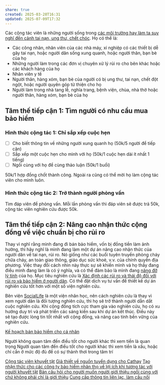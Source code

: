 ```yaml
---
share: true
created: 2025-03-28T16:31
updated: 2025-07-09T17:32
---
```

Các cộng tác viên là những người sống trong [các môi trường hay làm ta suy nghĩ đến cảnh tai nạn, ung thư, chết chóc](../../Ki%E1%BA%BFm%20kh%C3%A1ch/Ng%C6%B0%E1%BB%9Di%20hay%20suy%20ngh%C4%A9%20%C4%91%E1%BA%BFn%20c%E1%BA%A3nh%20tai%20n%E1%BA%A1n,%20ung%20th%C6%B0,%20ch%E1%BA%BFt%20ch%C3%B3c/C%C3%A1ch%20%C4%91%E1%BB%83%20g%E1%BA%B7p%20%C4%91%C6%B0%E1%BB%A3c%20nh%E1%BB%AFng%20ng%C6%B0%E1%BB%9Di%20hay%20suy%20ngh%C4%A9%20%C4%91%E1%BA%BFn%20c%E1%BA%A3nh%20tai%20n%E1%BA%A1n,%20ung%20th%C6%B0,%20ch%E1%BA%BFt%20ch%C3%B3c.md). Họ có thể là:
- Các công nhân, nhân viên của các nhà máy, xí nghiệp có các thiết bị dễ gây tai nạn, hoặc người dân sống xung quanh, hoặc người thân, bạn bè của họ
- Những người làm trong các đơn vị chuyên xử lý rủi ro cho bên khác hoặc các khách hàng của họ
- Nhân viên y tế
- Người thân, hàng xóm, bạn bè của người có bị ung thư, tai nạn, chết đột ngột, hoặc người quyên góp từ thiện cho họ
- Người làm trong nhà tang lễ, nghĩa trang, bệnh viện, chùa, nhà thờ hoặc người thân, hàng xóm, bạn bè của họ

## Tâm thế tiếp cận 1: Tìm người có nhu cầu mua bảo hiểm
### Hình thức cộng tác 1: Chỉ sắp xếp cuộc hẹn
- [ ] Cho biết thông tin về những người xung quanh họ (50k/5 người để tiếp cận)
- [ ] Sắp xếp một cuộc hẹn cho mình với họ (50k/1 cuộc hẹn dài ít nhất 1 tiếng)
- [ ] Ngồi cùng với họ để cùng thảo luận (50k/1 buổi)

50k/1 hợp đồng chốt thành công. Ngoài ra cũng có thể mời họ làm cộng tác viên cho mình luôn.

### Hình thức cộng tác 2: Trở thành người phỏng vấn
Tìm đáp viên để phỏng vấn. Mỗi lần phỏng vấn thì đáp viên sẽ được trả 50k, cộng tác viên nghiên cứu được 50k.

## Tâm thế tiếp cận 2: Nâng cao nhận thức cộng đồng về việc chuẩn bị cho rủi ro
Thay vì nghĩ rằng mình đang đi bán bảo hiểm, vốn bị đồng tiền làm ảnh hưởng, thì hãy nghĩ là mình đang làm một dự án nâng cao nhận thức của người dân về tai nạn, rủi ro. Nó giống như các buổi tuyên truyền phòng cháy chữa cháy, an toàn giao thông, giáo dục sức khoẻ, v.v. của chính quyền địa phương. Việc thay đổi cách nhìn này thực sự sẽ khiến mình và họ thấy đang điều mình đang làm là có ý nghĩa, và có thể đảm bảo là mình đang [nâng đỡ lý tính](../../../../../../../%F0%9F%93%9CT%C3%A0i%20nguy%C3%AAn/Qu%C3%A0%20t%E1%BA%B7ng/B%E1%BA%A3o%20hi%E1%BB%83m/index.md#Bọn%20mình%20chỉ%20muốn%20nâng%20đỡ%20lý%20tính%20bạn) của họ. Mục tiêu nghiên cứu là [Xác định các rủi ro và thái độ đối với rủi ro và bảo hiểm ở người dân](../../T%C3%A0i%20li%E1%BB%87u%20kh%C3%A1c/Nghi%C3%AAn%20c%E1%BB%A9u%20ng%C6%B0%E1%BB%9Di%20d%C3%B9ng/X%C3%A1c%20%C4%91%E1%BB%8Bnh%20c%C3%A1c%20r%E1%BB%A7i%20ro%20v%C3%A0%20th%C3%A1i%20%C4%91%E1%BB%99%20%C4%91%E1%BB%91i%20v%E1%BB%9Bi%20r%E1%BB%A7i%20ro%20v%C3%A0%20b%E1%BA%A3o%20hi%E1%BB%83m%20%E1%BB%9F%20ng%C6%B0%E1%BB%9Di%20d%C3%A2n.md). Có thể đặt dịch vụ tư vấn để thiết kế dự án nghiên cứu tốt hơn với một số viện nghiên cứu. 

Bên viện [SocialLife](https://sociallife.vn/dich-vu) là một viện nhân học, nên cách nghiên cứu là thay vì xem người dân là đối tượng nghiên cứu, thì họ sẽ trở thành người dẫn dắt cuộc nghiên cứu. Khi cộng đồng tích cực tham gia vào nghiên cứu, họ có xu hướng duy trì và phát triển các sáng kiến sau khi dự án kết thúc. Điều này sẽ tạo được lòng tin tốt nhất với cộng đồng, và nâng cao tính bền vững của nghiên cứu.

[Kế hoạch bán bảo hiểm cho cá nhân](../../Ki%E1%BA%BFm%20kh%C3%A1ch/K%E1%BA%BF%20ho%E1%BA%A1ch%20b%C3%A1n%20b%E1%BA%A3o%20hi%E1%BB%83m%20cho%20c%C3%A1%20nh%C3%A2n.md)

Người không quan tâm đến điều tốt cho người khác thì xem tiền là quan trọng 
Người quan tâm đến điều tốt cho người khác thì xem tiền là xấu, hoặc chỉ cần ở mức độ đủ để có sự thảnh thơi trong tâm trí

[Cộng tác viên khuyết tật](../T%E1%BB%87p%20%C4%91%E1%BA%A1i%20l%C3%BD%20ti%E1%BB%81m%20n%C4%83ng/Ng%C6%B0%E1%BB%9Di%20khuy%E1%BA%BFt%20t%E1%BA%ADt/C%E1%BB%99ng%20t%C3%A1c%20vi%C3%AAn%20khuy%E1%BA%BFt%20t%E1%BA%ADt.md)
[Giả thiết về nguồn tuyển dụng cho Cathay](../../T%C3%A0i%20li%E1%BB%87u%20kh%C3%A1c/Gi%E1%BA%A3%20thi%E1%BA%BFt/Gi%E1%BA%A3%20thi%E1%BA%BFt%20v%E1%BB%81%20ngu%E1%BB%93n%20tuy%E1%BB%83n%20d%E1%BB%A5ng%20cho%20Cathay.md)
[Tạo nhận thức cho các công ty bảo hiểm nhân thọ về lợi ích khi tương tác với người khuyết tật](../../../../../../M%E1%BA%A1ng%20k%E1%BA%BFt%20n%E1%BB%91i%20nhu%20c%E1%BA%A7u/Ng%C6%B0%E1%BB%9Di%20khuy%E1%BA%BFt%20t%E1%BA%ADt/T%E1%BA%A1o%20nh%E1%BA%ADn%20th%E1%BB%A9c%20cho%20c%C3%A1c%20c%C3%B4ng%20ty%20b%E1%BA%A3o%20hi%E1%BB%83m%20nh%C3%A2n%20th%E1%BB%8D%20v%E1%BB%81%20l%E1%BB%A3i%20%C3%ADch%20khi%20t%C6%B0%C6%A1ng%20t%C3%A1c%20v%E1%BB%9Bi%20ng%C6%B0%E1%BB%9Di%20khuy%E1%BA%BFt%20t%E1%BA%ADt.md)
[Bản câu hỏi cho người muốn người giới thiệu ngồi cùng với chứ không phải chỉ là giới thiệu](../../../../../../../%F0%9F%93%9CT%C3%A0i%20nguy%C3%AAn/M%E1%BB%9F%20r%E1%BB%99ng%20m%E1%BB%91i%20quan%20h%E1%BB%87/B%E1%BA%A3n%20c%C3%A2u%20h%E1%BB%8Fi%20cho%20ng%C6%B0%E1%BB%9Di%20mu%E1%BB%91n%20ng%C6%B0%E1%BB%9Di%20gi%E1%BB%9Bi%20thi%E1%BB%87u%20ng%E1%BB%93i%20c%C3%B9ng%20v%E1%BB%9Bi%20ch%E1%BB%A9%20kh%C3%B4ng%20ph%E1%BA%A3i%20ch%E1%BB%89%20l%C3%A0%20gi%E1%BB%9Bi%20thi%E1%BB%87u.md)
[Cung cấp thông tin liên lạc, làm cầu nối](../../../../../../../%F0%9F%93%9CT%C3%A0i%20nguy%C3%AAn/%C3%9D%20t%C6%B0%E1%BB%9Fng%20ki%E1%BA%BFm%20ti%E1%BB%81n/3%20%C3%9D%20t%C6%B0%E1%BB%9Fng/C%C3%B4ng%20vi%E1%BB%87c%20th%E1%BB%9Di%20v%E1%BB%A5,%20c%E1%BB%99ng%20t%C3%A1c%20vi%C3%AAn/Nh%C3%B3m%20ch%E1%BA%A1y%20ch%E1%BB%89%20ti%C3%AAu/T%C3%ACm%20ng%C6%B0%E1%BB%9Di/Cung%20c%E1%BA%A5p%20th%C3%B4ng%20tin%20li%C3%AAn%20l%E1%BA%A1c,%20l%C3%A0m%20c%E1%BA%A7u%20n%E1%BB%91i.md)
